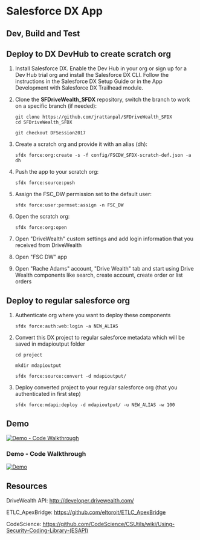 # Salesforce DX  App

## Dev, Build and Test

## Deploy to DX DevHub to create scratch org

1. Install Salesforce DX. Enable the Dev Hub in your org or sign up for a Dev Hub trial org and install the Salesforce DX CLI. Follow the instructions in the Salesforce DX Setup Guide or in the App Development with Salesforce DX Trailhead module.

2. Clone the **SFDriveWealth_SFDX** repository, switch the branch to work on a specific branch (if needed):
    ```
    git clone https://github.com/jrattanpal/SFDriveWealth_SFDX
    cd SFDriveWealth_SFDX
    
    git checkout DFSession2017
    ```

3. Create a scratch org and provide it with an alias (dh):
    ```
    sfdx force:org:create -s -f config/FSCDW_SFDX-scratch-def.json -a dh
    ```

4. Push the app to your scratch org:
    ```
    sfdx force:source:push
    ```

5. Assign the FSC_DW permission set to the default user:
    ```
    sfdx force:user:permset:assign -n FSC_DW
    ```

6. Open the scratch org:
    ```
    sfdx force:org:open
    ```

7. Open "DriveWealth" custom settings and add login information that you received from DriveWealth

8. Open "FSC DW" app

9. Open "Rache Adams" account, "Drive Wealth" tab and start using Drive Wealth components like search, create account, create order or list orders
 
## Deploy to regular salesforce org

1. Authenticate org where you want to deploy these components
     
    ```
    sfdx force:auth:web:login -a NEW_ALIAS
    ```
2. Convert this DX project to regular salesforce metadata which will be saved in mdapioutput folder
    ```
    cd project
    
    mkdir mdapioutput
    
    sfdx force:source:convert -d mdapioutput/
    ```

3. Deploy converted project to your regular salesforce org (that you authenticated in first step)
    ``` 
    sfdx force:mdapi:deploy -d mdapioutput/ -u NEW_ALIAS -w 100
    ```



## Demo
[![Demo - Code Walkthrough](https://img.youtube.com/vi/OerssMR5LoU/0.jpg)](https://www.youtube.com/watch?v=OerssMR5LoU)


### Demo - Code Walkthrough
[![Demo](https://img.youtube.com/vi/9iY6kuC1cYs/0.jpg)](https://www.youtube.com/watch?v=9iY6kuC1cYs)

## Resources
DriveWealth API: http://developer.drivewealth.com/


ETLC_ApexBridge: https://github.com/eltoroit/ETLC_ApexBridge

CodeScience: https://github.com/CodeScience/CSUtils/wiki/Using-Security-Coding-Library-(ESAPI)



